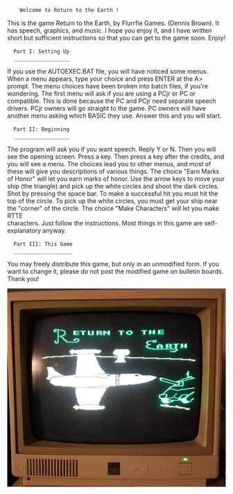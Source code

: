         Welcome to Return to the Earth !

   This is the game Return to the Earth, by Flurrfie Games.
(Dennis Brown).   It has speech, graphics, and music. I hope
you enjoy it, and I have written short but sufficient instructions
so that you can get to the game soon.   Enjoy!
  

      Part I: Setting Up
      __________________

   If you use the AUTOEXEC.BAT file, you will have noticed some
menus. When a menu appears, type your choice and press ENTER at
the A> prompt. The menu choices have been broken into batch files,
if you're wondering. 
   The first menu will ask if you are using a PCjr or PC or compatible.
This is done because the PC and PCjr need separate speech drivers.
PCjr owners will go straight to the game. PC owners will have another
menu asking which BASIC they use. Answer this and you will start.

      Part II: Beginning
      __________________

   The program will ask you if you want speech. Reply Y or N.
Then you will see the opening screen. Press a key. Then press a
key after the credits, and you will see a menu. The choices lead
you to other menus, and most of these will give you descriptions
of various things.
   The choice "Earn Marks of Honor" will let you earn marks of honor.
Use the arrow keys to move your ship (the triangle) and pick up the
white circles and shoot the dark circles. Shot by pressing the
space bar. To make a successful hit you must hit the top of the
circle. To pick up the white circles, you must get your ship near the
"corner" of the circle.
   The choice "Make Characters" will let you make RTTE         
characters. Just follow the instructions. Most things in this game
are self-explanatory anyway.

      Part III: This Game
      ___________________
  
   You may freely distribute this game, but only in an unmodified
form. If you want to change it, please do not post the modified
game on bulletin boards.  Thank you!


![Screenshot](https://github.com/dennisgbrown/Return_to_the_Earth/blob/master/rtte.jpg?raw=true "Return to the Earth")

